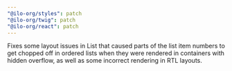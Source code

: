 ```yaml
---
"@ilo-org/styles": patch
"@ilo-org/twig": patch
"@ilo-org/react": patch
---
```


Fixes some layout issues in List that caused parts of the list item numbers to get chopped off in ordered lists when they were rendered in containers with hidden overflow, as well as some incorrect rendering in RTL layouts.
